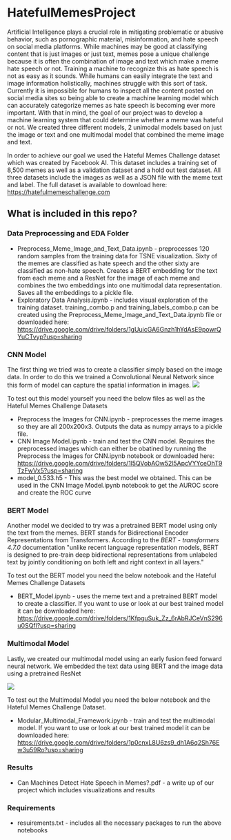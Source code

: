 # HatefulMemesProject

Artificial Intelligence plays a crucial role in mitigating problematic or abusive behavior, such as pornographic material, misinformation, and hate speech on social media platforms. While machines may be good at classifying content that is just images or just text, memes pose a unique challenge because it is often the combination of image and text which make a meme hate speech or not. Training a machine to recognize this as hate speech is not as easy as it sounds. While humans can easily integrate the text and image information holistically, machines struggle with this sort of task. Currently it is impossible for humans to inspect all the content posted on social media sites so being able to create a machine learning model which can accurately categorize memes as hate speech is becoming ever more important. With that in mind, the goal of our project was to develop a machine learning system that could determine whether a meme was hateful or not. We created three different models, 2 unimodal models based on just the image or text and one multimodal model that combined the meme image and text. 

In order to achieve our goal we used the Hateful Memes Challenge dataset which was created by Facebook AI. This dataset includes a training set of 8,500 memes as well as a validation dataset and a hold out test dataset. All three datasets include the images as well as a JSON file with the meme text and label. The full dataset is available to download here: https://hatefulmemeschallenge.com

## What is included in this repo?
### Data Preprocessing and EDA Folder
  * Preprocess_Meme_Image_and_Text_Data.ipynb - preprocesses 120 random samples from the training data for TSNE visualization. Sixty of the memes are classified as hate speech and the other sixty are classified as non-hate speech. Creates a BERT embedding for the text from each meme and a ResNet for the image of each meme and combines the two embeddings into one multimodal data representation. Saves all the embeddings to a pickle file.
  * Exploratory Data Analysis.ipynb - includes visual exploration of the training dataset. training_combo.p and training_labels_combo.p can be created using the Preprocess_Meme_Image_and_Text_Data.ipynb file or downloaded here: https://drive.google.com/drive/folders/1gUuicGA6Gnzh1hYdAsE9powrQYuCTvyp?usp=sharing


### CNN Model
The first thing we tried was to create a classifier simply based on the image data. In order to do this we trained a Convolutional Neural Network since this form of model can capture the spatial information in images. 
<img src=https://github.com/roseandgold/HatefulMemesProject/blob/main/CNN%20Model/Capstone%20CNN%20Model%20Diagram3.png>

To test out this model yourself you need the below files as well as the Hateful Memes Challenge Datasets
 * Preprocess the Images for CNN.ipynb - preprocesses the meme images so they are all 200x200x3. Outputs the data as numpy arrays to a pickle file. 
 * CNN Image Model.ipynb - train and test the CNN model. Requires the preprocessed images which can either be obatined by running the Preprocess the Images for CNN.ipynb notebook or downloaded here: https://drive.google.com/drive/folders/1l5QVobAOw52l5ApcVYYceOhT9TzFwVx5?usp=sharing 
 * model_0.533.h5 - This was the best model we obtained. This can be used in the CNN Image Model.ipynb notebook to get the AUROC score and create the ROC curve

### BERT Model
Another model we decided to try was a pretrained BERT model using only the text from the memes. BERT stands for Bidirectional Encoder Representations from Transformers. According to the *BERT - transformers 4.7.0* documentation "unlike recent language representation models, BERT is designed to pre-train deep bidirectional representations from unlabeled text by jointly conditioning on both left and right context in all layers."

To test out the BERT model you need the below notebook and the Hateful Memes Challenge Datasets
 * BERT_Model.ipynb - uses the meme text and a pretrained BERT model to create a classifier. If you want to use or look at our best trained model it can be downloaded here: https://drive.google.com/drive/folders/1KfpguSuk_Zz_6rAbRJCeVnS296u0SQfl?usp=sharing

### Multimodal Model
Lastly, we created our multimodal model using an early fusion feed forward neural network. We embedded the text data using BERT and the image data using a pretrained ResNet

<img src=https://github.com/roseandgold/HatefulMemesProject/blob/main/Multimodal%20Model/Capstone%20Multimodal%20Model%20Diagram2.png>

To test out the Multimodal Model you need the below notebook and the Hateful Memes Challenge Dataset.
 * Modular_Multimodal_Framework.ipynb - train and test the multimodal model. If you want to use or look at our best trained model it can be downloaded here: https://drive.google.com/drive/folders/1p0cnxL8U6zs9_dh1A6q2Sh76Ew3u59Ro?usp=sharing

### Results
 * Can Machines Detect Hate Speech in Memes?.pdf - a write up of our project which includes visualizations and results

### Requirements
 * resuirements.txt - includes all the necessary packages to run the above notebooks
